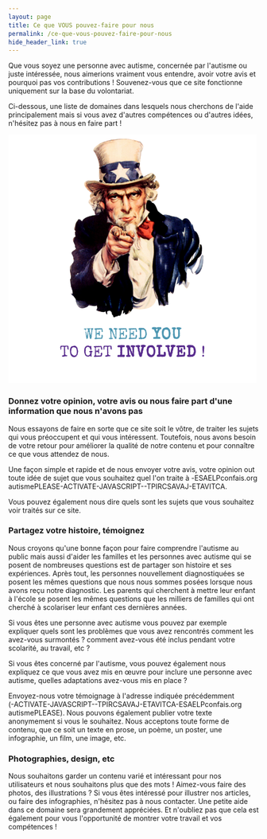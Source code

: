 ```yaml
---
layout: page
title: Ce que VOUS pouvez-faire pour nous
permalink: /ce-que-vous-pouvez-faire-pour-nous
hide_header_link: true
---
```


Que vous soyez une personne avec autisme, concernée par l'autisme ou juste intéressée, nous aimerions vraiment
vous entendre, avoir votre avis et pourquoi pas vos contributions&nbsp;!
Souvenez-vous que ce site fonctionne uniquement sur la base du volontariat.

Ci-dessous, une liste de domaines dans lesquels nous cherchons de l'aide principalement mais si
vous avez d'autres compétences ou d'autres idées, n'hésitez pas à nous en faire part&nbsp;!


<img src="/assets/pages/ce-que-vous-pouvez-faire-pour-nous/we_need_you.png" width="500" alt="Nous avons besoin de vous !" class="center" />

### Donnez votre opinion, votre avis ou nous faire part d'une information que nous n'avons pas

Nous essayons de faire en sorte que ce site soit le vôtre, de traiter les sujets
qui vous préoccupent et qui vous intéressent.
Toutefois, nous avons besoin de votre retour pour améliorer la qualité de notre contenu et pour 
connaître ce que vous attendez de nous.

Une façon simple et rapide et de nous envoyer votre avis, votre opinion out toute idée de sujet que vous souhaitez quel l'on
traite à <span class="contact"><span id="contact">PLEASE-ACTIVATE-JAVASCRIPT--TPIRCSAVAJ-ETAVITCA-ESAELP</span></span>.

Vous pouvez également nous dire quels sont les sujets que vous souhaitez voir traités sur ce site.


### Partagez votre histoire, témoignez

Nous croyons qu'une bonne façon pour faire comprendre l'autisme au public mais aussi d'aider les
familles et les personnes avec autisme qui se posent de nombreuses questions est
de partager son histoire et ses expériences.
Après tout, les personnes nouvellement diagnostiquées se posent les mêmes questions que nous nous sommes posées lorsque nous avons reçu notre diagnostic.
Les parents qui cherchent à mettre leur enfant à l'école se posent les mêmes questions que les milliers de familles
qui ont cherché à scolariser leur enfant ces dernières années.

Si vous êtes une personne avec autisme vous pouvez par exemple expliquer quels sont
les problèmes que vous avez rencontrés
comment les avez-vous surmontés&nbsp;? comment avez-vous été inclus pendant votre scolarité, au travail, etc&nbsp;?

Si vous êtes concerné par l'autisme, vous pouvez également nous expliquez ce que vous avez mis en œuvre pour inclure une personne avec autisme, quelles adaptations avez-vous mis en place&nbsp;?

Envoyez-nous votre témoignage à l'adresse indiquée précédemment (<span class="contact"><span id="contact2">PLEASE-ACTIVATE-JAVASCRIPT--TPIRCSAVAJ-ETAVITCA-ESAELP</span></span>). Nous pouvons également publier votre texte anonymement si vous le souhaitez.
Nous acceptons toute forme de contenu, que ce soit un texte en prose, un poème, un poster, une infographie, un film, une image, etc.

### Photographies, design, etc

Nous souhaitons garder un contenu varié et intéressant pour nos utilisateurs et nous souhaitons plus que des mots&nbsp;!
Aimez-vous faire des photos, des illustrations&nbsp;?
Si vous êtes intéressé pour illustrer nos articles, ou faire des infographies, n'hésitez pas à nous contacter.
Une petite aide dans ce domaine sera grandement appréciées.
Et n'oubliez pas que cela est également pour vous l'opportunité de montrer votre travail et vos compétences&nbsp;!



<script type="text/javascript">
window.document.getElementById('contact').innerHTML = '@';
window.document.getElementById('contact2').innerHTML = '@';
</script>
<style type="text/css">
.contact {
        unicode-bidi: bidi-override;
        direction: rtl;
}

#contact:before, #contact2:before { content: "gro.siafnoc"; }
#contact:after, #contact2:after { content: "emsitua"; }
</style>

